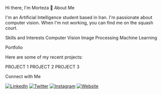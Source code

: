 Hi there, I'm Morteza 👋
About Me

I'm an Artificial Intelligence student based in Iran. I'm passionate about computer vision. When I'm not working, you can find me on the squash court.

Skills and Interests
Computer Vision
Image Processing
Machine Learning

Portfolio

Here are some of my recent projects:

PROJECT 1
PROJECT 2
PROJECT 3

Connect with Me

<!-- - [LinkedIn](https://www.linkedin.com/in/morteza-hajiabadi/)
- [Twitter](https://twitter.com/M_Hajiabadi)
- [Personal Website](https://M-Hajiabadi.github.io)
 -->
 [![LinkedIn][linkedin-img]][linkedin]
[![Twitter][twitter-img]][twitter]
[![Instagram][instagram-img]][instagram]
[![Website][website-img]][website]

[linkedin]: https://www.linkedin.com/in/morteza-hajiabadi/
[twitter]: https://twitter.com/M_Hajiabadi/
[Instagram]: https://www.instagram.com/hajiabadimorteza/
[website]: https://M-Hajiabadi.github.io/

[linkedin-img]: https://img.shields.io/badge/-LinkedIn-blue?style=flat-square&logo=linkedin&logoColor=white&link=https://www.linkedin.com/in/morteza-hajiabadi/
[twitter-img]: https://img.shields.io/badge/-Twitter-blue?style=flat-square&logo=twitter&logoColor=white&link=https://twitter.com/M_Hajiabadi/
[instagram-img]: https://img.shields.io/badge/-Instagram-red?style=flat-square&logo=instagram&logoColor=white&link=https://www.instagram.com/hajiabadimorteza/
[website-img]: https://img.shields.io/badge/-Website-green?style=flat-square&logo=Google-Chrome&logoColor=white&link=https://M-Hajiabadi.github.io/
